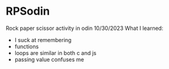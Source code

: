 # RPSodin
Rock paper scissor activity in odin
10/30/2023
What I learned:
- I suck at remembering
- functions
- loops are similar in both c and js 
- passing value confuses me